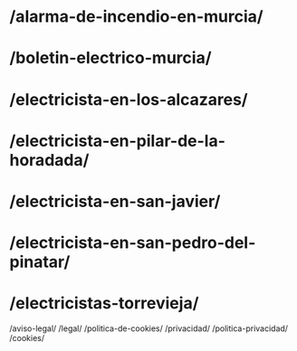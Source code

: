
# /alarma-de-incendio-en-murcia/
# /boletin-electrico-murcia/
# /electricista-en-los-alcazares/
# /electricista-en-pilar-de-la-horadada/
# /electricista-en-san-javier/
# /electricista-en-san-pedro-del-pinatar/
# /electricistas-torrevieja/
/aviso-legal/ /legal/
/politica-de-cookies/ /privacidad/
/politica-privacidad/ /cookies/